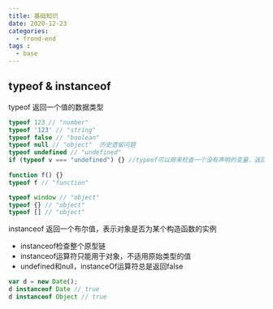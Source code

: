 ```yaml
---
title: 基础知识
date: 2020-12-23
categories:
  - frond-end
tags :
  - base
---
```

## typeof & instanceof
typeof 返回一个值的数据类型
```js
typeof 123 // "number"
typeof '123' // "string"
typeof false // "boolean"
typeof null // "object"  历史遗留问题
typeof undefined // "undefined" 
if (typeof v === "undefined") {} //typeof可以用来检查一个没有声明的变量，返回“undefined”而不报错
 
function f() {}
typeof f // "function"

typeof window // "object"
typeof {} // "object"
typeof [] // "object"
```
instanceof 返回一个布尔值，表示对象是否为某个构造函数的实例
- instanceof检查整个原型链
- instanceof运算符只能用于对象，不适用原始类型的值
- undefined和null，instanceOf运算符总是返回false
```js
var d = new Date();
d instanceof Date // true
d instanceof Object // true
```